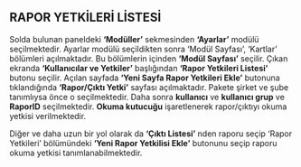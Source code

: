 
## RAPOR YETKİLERİ LİSTESİ

Solda bulunan paneldeki **‘Modüller’** sekmesinden **‘Ayarlar’** modülü seçilmektedir. Ayarlar modülü seçildikten sonra ‘Modül Sayfası’, ‘Kartlar’ bölümleri açılmaktadır. Bu bölümlerin içinden **‘Modül Sayfası’** seçilir. Çıkan ekranda **‘Kullanıcılar ve Yetkiler’** başlığından **‘Rapor Yetkileri Listesi’** butonu seçilir. Açılan sayfada **‘Yeni Sayfa Rapor Yetkileri Ekle’** butonuna tıklandığında **‘Rapor/Çıktı Yetki’** sayfası açılmaktadır. Pakete şirket ve şube tanımlıysa önce o seçilmektedir. Daha sonra **kullanıcı** ve **kullanıcı grup** ve **RaporID** seçilmektedir. **Okuma kutucuğu** işaretlenerek rapor/çıktıyı okuma yetkisi verilmektedir. 

Diğer ve daha uzun bir yol olarak da **‘Çıktı Listesi’** nden raporu seçip ‘Rapor Yetkileri’ bölümündeki **‘Yeni Rapor Yetkilisi Ekle’** butonunu seçip raporu okuma yetkisi tanımlanabilmektedir. 
